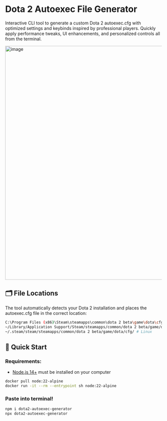 ﻿# Dota 2 Autoexec File Generator
Interactive CLI tool to generate a custom Dota 2 autoexec.cfg with optimized settings and keybinds inspired by professional players. Quickly apply performance tweaks, UI enhancements, and personalized controls all from the terminal.

<img width="1265" height="751" alt="image" src="https://github.com/user-attachments/assets/e2c06508-6392-47f7-b151-cad60bc2b7d6" />

## 🗂️ File Locations  
The tool automatically detects your Dota 2 installation and places the autoexec.cfg file in the correct location:
```bash
C:\Program Files (x86)\Steam\steamapps\common\dota 2 beta\game\dota\cfg\ # Windows
~/Library/Application Support/Steam/steamapps/common/dota 2 beta/game/dota/cfg/ # MacOS
~/.steam/steam/steamapps/common/dota 2 beta/game/dota/cfg/ # Linux
```
  
## 🚀 Quick Start

### Requirements:
- [Node.js 14+](https://nodejs.org/en/download) must be installed on your computer
```bash
docker pull node:22-alpine
docker run -it --rm --entrypoint sh node:22-alpine
```

### Paste into terminal!
```bash
npm i dota2-autoexec-generator
npx dota2-autoexec-generator
```









